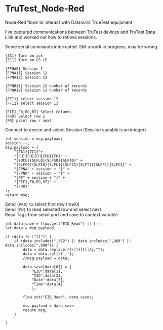 # TruTest_Node-Red
Node-Red flows to interact with Datamars TrueTest equipment <br>

I've captured communications between TruTest devices and TruTest Data Link and worked out how to retieve sessions. <br>

Some serial commands interrupted. Still a work in progress, may be wrong.
```
{ZA1} Turn on ack
{ZC1} Turn on CR LF 

{FPNA0} Session 1
{FPNA11} Session 12
{FPNA12} Session 13

{FPNR11} Session 12 number of records
{FPNR12} Session 13 number of records

{FF11} select session 12
{FF12} select session 13

{FIF1,F0,RD,RT} Select Columns
{FR0} Select row 1
{FN} print row / next
```
Connect to device and select Session (Session variable is an integer)
```
let session = msg.payload;
session --;
msg.payload = (
    "{ZA1}{ZC1}"+
    "{FH}{FH}{FH}{FH}{FH}" +
    "{SOCU}{SLFL0}{SLFS0}{SLFT0}" +
    "{SLFF0}{SLFI0}{SLFL1}{SLFS1}{SLFT1}{SLFF1}{SLFI1}" +
    "{FPNA" + session + "}" +
    "{FPNR" + session + "}" +
    "{FF" + session + "}" +
    "{FIF1,F0,RD,RT}" +
    "{FR0}"
);
return msg;
```
Send `{FR0}` to select first row (row0) <br>
Send `{FN}` to read selected row and select next <br>
Read Tags from serial port and save to context variable 
```
let data_save = flow.get("EID_Read") || [];
let data = msg.payload;

if (data != ["[]"]) {
    if (data.includes(",372") || data.includes(",969") || data.includes(",900")) {
        data = data.replace(/[\])}[{(]/g,"");
        data = data.split(',');
        //msg.payload = data;
    
        data_save[data[0]] = {
            "EID":data[1],
            "VID":data[2],
            "Date":data[3],
            "Time":data[4]
            };
        
        flow.set("EID_Read", data_save);
        
        msg.payload = data_save
        return msg;
    }

}
```
